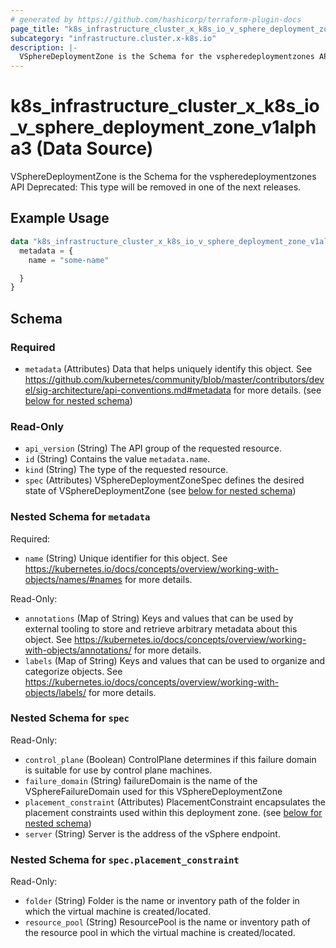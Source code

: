 ```yaml
---
# generated by https://github.com/hashicorp/terraform-plugin-docs
page_title: "k8s_infrastructure_cluster_x_k8s_io_v_sphere_deployment_zone_v1alpha3 Data Source - terraform-provider-k8s"
subcategory: "infrastructure.cluster.x-k8s.io"
description: |-
  VSphereDeploymentZone is the Schema for the vspheredeploymentzones API  Deprecated: This type will be removed in one of the next releases.
---
```


# k8s_infrastructure_cluster_x_k8s_io_v_sphere_deployment_zone_v1alpha3 (Data Source)

VSphereDeploymentZone is the Schema for the vspheredeploymentzones API  Deprecated: This type will be removed in one of the next releases.

## Example Usage

```terraform
data "k8s_infrastructure_cluster_x_k8s_io_v_sphere_deployment_zone_v1alpha3" "example" {
  metadata = {
    name = "some-name"

  }
}
```

<!-- schema generated by tfplugindocs -->
## Schema

### Required

- `metadata` (Attributes) Data that helps uniquely identify this object. See https://github.com/kubernetes/community/blob/master/contributors/devel/sig-architecture/api-conventions.md#metadata for more details. (see [below for nested schema](#nestedatt--metadata))

### Read-Only

- `api_version` (String) The API group of the requested resource.
- `id` (String) Contains the value `metadata.name`.
- `kind` (String) The type of the requested resource.
- `spec` (Attributes) VSphereDeploymentZoneSpec defines the desired state of VSphereDeploymentZone (see [below for nested schema](#nestedatt--spec))

<a id="nestedatt--metadata"></a>
### Nested Schema for `metadata`

Required:

- `name` (String) Unique identifier for this object. See https://kubernetes.io/docs/concepts/overview/working-with-objects/names/#names for more details.

Read-Only:

- `annotations` (Map of String) Keys and values that can be used by external tooling to store and retrieve arbitrary metadata about this object. See https://kubernetes.io/docs/concepts/overview/working-with-objects/annotations/ for more details.
- `labels` (Map of String) Keys and values that can be used to organize and categorize objects. See https://kubernetes.io/docs/concepts/overview/working-with-objects/labels/ for more details.


<a id="nestedatt--spec"></a>
### Nested Schema for `spec`

Read-Only:

- `control_plane` (Boolean) ControlPlane determines if this failure domain is suitable for use by control plane machines.
- `failure_domain` (String) failureDomain is the name of the VSphereFailureDomain used for this VSphereDeploymentZone
- `placement_constraint` (Attributes) PlacementConstraint encapsulates the placement constraints used within this deployment zone. (see [below for nested schema](#nestedatt--spec--placement_constraint))
- `server` (String) Server is the address of the vSphere endpoint.

<a id="nestedatt--spec--placement_constraint"></a>
### Nested Schema for `spec.placement_constraint`

Read-Only:

- `folder` (String) Folder is the name or inventory path of the folder in which the virtual machine is created/located.
- `resource_pool` (String) ResourcePool is the name or inventory path of the resource pool in which the virtual machine is created/located.
